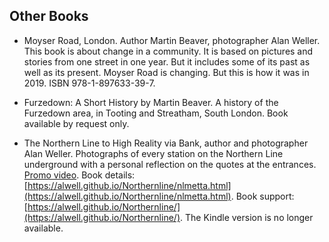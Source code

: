 ## Other Books

- Moyser Road, London. Author Martin Beaver, photographer Alan Weller. This book is about change in a community. It is based on pictures and stories from one street in one year. But it includes some of its past as well as its present. Moyser Road is changing. But this is how it was in 2019. ISBN 978-1-897633-39-7.

- Furzedown: A Short History by Martin Beaver. A history of the Furzedown area, in Tooting and Streatham, South London. Book available by request only.

- The Northern Line to High Reality via Bank, author and photographer Alan Weller. Photographs of every station on the Northern Line underground with a personal reflection on the quotes at the entrances. [Promo video](https://youtu.be/lKQpFDwJ_g8). Book details: [https://alwell.github.io/Northernline/nlmetta.html](https://alwell.github.io/Northernline/nlmetta.html). Book support: [https://alwell.github.io/Northernline/](https://alwell.github.io/Northernline/). The Kindle version is no longer available.
